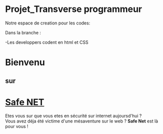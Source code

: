 # Projet_Transverse programmeur
Notre espace de creation pour les codes:

Dans la branche :

-Les developpers codent en html et CSS
<h1>Bienvenu</h1>
      <h2>sur</h2>
      <h1><u>Safe NET</u></h1>
      <p>
        Etes vous sur que vous etes en sécurité sur internet aujoursd'hui ?<br>
        Vous avez déja été victime d'une mésaventure sur le web ?
        <strong>Safe Net</strong> est là pour vous !
      </p>
